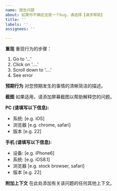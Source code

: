 ```yaml
---
name: 报告问题
about: 如果你不确定这是一个bug，请选择【请求帮助】
title: ''
labels: ''
assignees: ''

---
```


**重现**
重现行为的步骤：
1. Go to '...'
2. Click on '....'
3. Scroll down to '....'
4. See error

**预期行为**
对您预期发生的事情的清晰简洁的描述。


**截图**
如果适用，请添加屏幕截图以帮助解释您的问题。

**PC (请填写以下信息):**
 - 系统: [e.g. iOS]
 - 浏览器 [e.g. chrome, safari]
 - 版本 [e.g. 22]

**手机 (请填写以下信息):**
 - 设备: [e.g. iPhone6]
 - 系统: [e.g. iOS8.1]
 - 浏览器 [e.g. stock browser, safari]
 - 版本 [e.g. 22]

**附加上下文**
在此处添加有关该问题的任何其他上下文。
